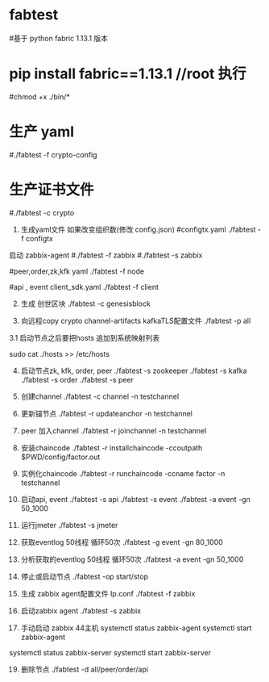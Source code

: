 # fabtest

#基于 python fabric 1.13.1 版本
# pip install fabric==1.13.1    //root 执行

#chmod +x ./bin/*
# 生产 yaml
#./fabtest -f crypto-config
# 生产证书文件
#./fabtest -c crypto

1. 生成yaml文件  如果改变组织数(修改 config.json)
#configtx.yaml
./fabtest -f configtx

启动 zabbix-agent
#./fabtest -f zabbix
#./fabtest -s zabbix

#peer,order,zk,kfk yaml
./fabtest -f node

#api , event client_sdk.yaml
./fabtest -f client

2. 生成 创世区块
./fabtest -c genesisblock

3. 向远程copy crypto channel-artifacts kafkaTLS配置文件
./fabtest -p all

3.1 启动节点之后要把hosts 追加到系统映射列表

sudo cat ./hosts >> /etc/hosts

4. 启动节点zk, kfk, order, peer
./fabtest -s zookeeper
./fabtest -s kafka
./fabtest -s order
./fabtest -s peer

5. 创建channel
./fabtest -c channel -n testchannel

6. 更新锚节点
./fabtest -r updateanchor -n testchannel

7. peer 加入channel
./fabtest -r joinchannel -n testchannel

8. 安装chaincode
./fabtest -r installchaincode -ccoutpath $PWD/config/factor.out

9. 实例化chaincode
./fabtest -r runchaincode -ccname factor -n testchannel

10. 启动api, event
./fabtest -s api
./fabtest -s event
./fabtest -a event -gn 50_1000



12. 运行jmeter
./fabtest -s jmeter

13. 获取eventlog  50线程 循环50次
./fabtest -g event -gn 80_1000

14. 分析获取的eventlog  50线程 循环50次
./fabtest -a event -gn 50_1000

15. 停止或启动节点
./fabtest -op start/stop

16. 生成 zabbix agent配置文件 Ip.conf
./fabtest -f zabbix

17. 启动zabbix agent
./fabtest -s zabbix

18. 手动启动 zabbix   44主机
systemctl status zabbix-agent
systemctl start zabbix-agent

systemctl status zabbix-server
systemctl start zabbix-server

19. 删除节点
./fabtest -d all/peer/order/api

